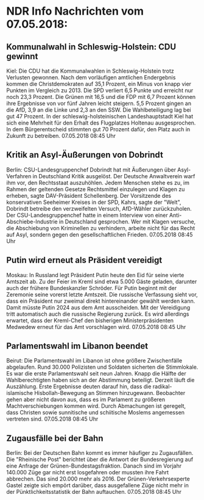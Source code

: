 # NDR Info Nachrichten vom 07.05.2018:


## Kommunalwahl in Schleswig-Holstein: CDU gewinnt
Kiel: Die CDU hat die Kommunalwahlen in Schleswig-Holstein trotz Verlusten gewonnen. Nach dem vorläufigen amtlichen Endergebnis kommen die Christdemokraten auf 35,1 Prozent, ein Minus von knapp vier Punkten im Vergleich zu 2013. Die SPD verliert 6,5 Punkte und erreicht nur noch 23,3 Prozent. Die Grünen mit 16,5 und die FDP mit 6,7 Prozent können ihre Ergebnisse von vor fünf Jahren leicht steigern. 5,5 Prozent gingen an die AfD, 3,9 an die Linke und 2,3 an den SSW. Die Wahlbeteiligung lag bei gut 47 Prozent. In der schleswig-holsteinischen Landeshauptstadt Kiel hat sich eine Mehrheit für den Erhalt des Flugplatzes Holtenau ausgesprochen. In dem Bürgerentscheid stimmten gut 70 Prozent dafür, den Platz auch in Zukunft zu betreiben. 07.05.2018 08:45 Uhr 

## Kritik an Asyl-Äußerungen von Dobrindt
Berlin: CSU-Landesgruppenchef Dobrindt hat mit Äußerungen über Asyl-Verfahren in Deutschland Kritik ausgelöst. Der Deutsche Anwaltverein warf ihm vor, den Rechtsstaat auszuhöhlen. Jedem Menschen stehe es zu, im Rahmen der geltenden Gesetze Rechtsmittel einzulegen und Klagen zu erheben, sagte DAV-Präsident Schellenberg. Der Vorsitzende des konservativen Seeheimer Kreises in der SPD, Kahrs, sagte der "Welt", Dobrindt betreibe den verzweifelten Versuch, AfD-Wähler zurückzuholen. Der CSU-Landesgruppenchef hatte in einem Interview von einer Anti-Abschiebe-Industrie in Deutschland gesprochen. Wer mit Klagen versuche, die Abschiebung von Kriminellen zu verhindern, arbeite nicht für das Recht auf Asyl, sondern gegen den gesellschaftlichen Frieden. 07.05.2018 08:45 Uhr 

## Putin wird erneut als Präsident vereidigt
Moskau: In Russland legt Präsident Putin heute den Eid für seine vierte Amtszeit ab. Zu der Feier im Kreml sind etwa 5.000 Gäste geladen, darunter auch der frühere Bundeskanzler Schröder. Für Putin beginnt mit der Zeremonie seine vorerst letzte Amtszeit. Die russische Verfassung sieht vor, dass ein Präsident nur zweimal direkt hintereinander gewählt werden kann. Damit müsste Putin 2024 aus dem Amt ausscheiden. Mit der Vereidigung tritt automatisch auch die russische Regierung zurück. Es wird allerdings erwartet, dass der Kreml-Chef den bisherigen Ministerpräsidenten Medwedew erneut für das Amt vorschlagen wird. 07.05.2018 08:45 Uhr 

## Parlamentswahl im Libanon beendet
Beirut:	Die Parlamentswahl im Libanon ist ohne größere Zwischenfälle abgelaufen. Rund 30.000 Polizisten und Soldaten sicherten die Stimmlokale. Es war die erste Parlamentswahl seit neun Jahren. Knapp die Hälfte der Wahlberechtigten haben sich an der Abstimmung beteiligt. Derzeit läuft die Auszählung. Erste Ergebnisse deuten darauf hin, dass die radikal-islamische Hisbollah-Bewegung an Stimmen hinzugewann. Beobachter gehen aber nicht davon aus, dass es im Parlament zu größeren Machtverschiebungen kommen wird. Durch Abmachungen ist geregelt, dass Christen sowie sunnitische und schiitische Moslems angemessen vertreten sind. 07.05.2018 08:45 Uhr 

## Zugausfälle bei der Bahn
Berlin: Bei der Deutschen Bahn kommt es immer häufiger zu Zugausfällen. Die "Rheinische Post" berichtet über die Antwort der Bundesregierung auf eine Anfrage der Grünen-Bundestagsfraktion. Danach sind im Vorjahr 140.000 Züge gar nicht erst losgefahren oder mussten ihre Fahrt abbrechen. Das sind 20.000 mehr als 2016. Der Grünen-Verkehrsexperte Gastel zeigte sich empört darüber, dass ausgefallene Züge nicht mehr in der Pünktlichkeitsstatistik der Bahn auftauchen. 07.05.2018 08:45 Uhr 
